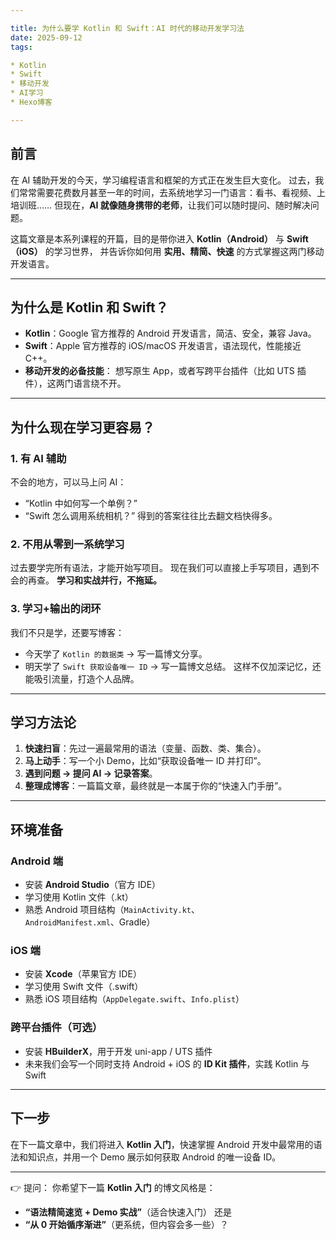 ```yaml
---

title: 为什么要学 Kotlin 和 Swift：AI 时代的移动开发学习法
date: 2025-09-12
tags:

* Kotlin
* Swift
* 移动开发
* AI学习
* Hexo博客

---
```


## 前言

在 AI 辅助开发的今天，学习编程语言和框架的方式正在发生巨大变化。
过去，我们常常需要花费数月甚至一年的时间，去系统地学习一门语言：看书、看视频、上培训班……
但现在，**AI 就像随身携带的老师**，让我们可以随时提问、随时解决问题。

这篇文章是本系列课程的开篇，目的是带你进入 **Kotlin（Android）** 与 **Swift（iOS）** 的学习世界，
并告诉你如何用 **实用、精简、快速** 的方式掌握这两门移动开发语言。

---

## 为什么是 Kotlin 和 Swift？

- **Kotlin**：Google 官方推荐的 Android 开发语言，简洁、安全，兼容 Java。
- **Swift**：Apple 官方推荐的 iOS/macOS 开发语言，语法现代，性能接近 C++。
- **移动开发的必备技能**：
  想写原生 App，或者写跨平台插件（比如 UTS 插件），这两门语言绕不开。

---

## 为什么现在学习更容易？

### 1. 有 AI 辅助

不会的地方，可以马上问 AI：

- “Kotlin 中如何写一个单例？”
- “Swift 怎么调用系统相机？”
  得到的答案往往比去翻文档快得多。

### 2. 不用从零到一系统学习

过去要学完所有语法，才能开始写项目。
现在我们可以直接上手写项目，遇到不会的再查。
**学习和实战并行，不拖延。**

### 3. 学习+输出的闭环

我们不只是学，还要写博客：

- 今天学了 `Kotlin 的数据类` → 写一篇博文分享。
- 明天学了 `Swift 获取设备唯一 ID` → 写一篇博文总结。
  这样不仅加深记忆，还能吸引流量，打造个人品牌。

---

## 学习方法论

1. **快速扫盲**：先过一遍最常用的语法（变量、函数、类、集合）。
2. **马上动手**：写一个小 Demo，比如“获取设备唯一 ID 并打印”。
3. **遇到问题 → 提问 AI → 记录答案**。
4. **整理成博客**：一篇篇文章，最终就是一本属于你的“快速入门手册”。

---

## 环境准备

### Android 端

- 安装 **Android Studio**（官方 IDE）
- 学习使用 Kotlin 文件（.kt）
- 熟悉 Android 项目结构（`MainActivity.kt`、`AndroidManifest.xml`、Gradle）

### iOS 端

- 安装 **Xcode**（苹果官方 IDE）
- 学习使用 Swift 文件（.swift）
- 熟悉 iOS 项目结构（`AppDelegate.swift`、`Info.plist`）

### 跨平台插件（可选）

- 安装 **HBuilderX**，用于开发 uni-app / UTS 插件
- 未来我们会写一个同时支持 Android + iOS 的 **ID Kit 插件**，实践 Kotlin 与 Swift

---

## 下一步

在下一篇文章中，我们将进入 **Kotlin 入门**，快速掌握 Android 开发中最常用的语法和知识点，并用一个 Demo 展示如何获取 Android 的唯一设备 ID。

---

👉 提问：
你希望下一篇 **Kotlin 入门** 的博文风格是：

- **“语法精简速览 + Demo 实战”**（适合快速入门）
  还是
- **“从 0 开始循序渐进”**（更系统，但内容会多一些）？
